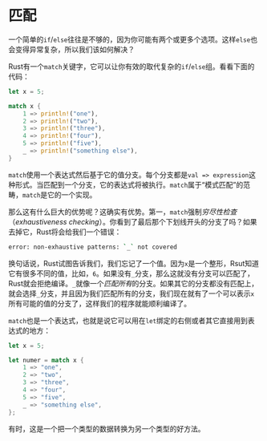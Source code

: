 # 匹配
一个简单的`if`/`else`往往是不够的，因为你可能有两个或更多个选项。这样`else`也会变得异常复杂，所以我们该如何解决？

Rust有一个`match`关键字，它可以让你有效的取代复杂的`if`/`else`组。看看下面的代码：

```rust
let x = 5;

match x {
    1 => println!("one"),
    2 => println!("two"),
    3 => println!("three"),
    4 => println!("four"),
    5 => println!("five"),
    _ => println!("something else"),
}
```

`match`使用一个表达式然后基于它的值分支。每个分支都是`val => expression`这种形式。当匹配到一个分支，它的表达式将被执行。`match`属于“模式匹配”的范畴，`match`是它的一个实现。

那么这有什么巨大的优势呢？这确实有优势。第一，`match`强制*穷尽性检查*（*exhaustiveness checking*）。你看到了最后那个下划线开头的分支了吗？如果去掉它，Rust将会给我们一个错误：

```bash
error: non-exhaustive patterns: `_` not covered
```

换句话说，Rust试图告诉我们，我们忘记了一个值。因为`x`是一个整形，Rsut知道它有很多不同的值，比如，`6`。如果没有`_`分支，那么这就没有分支可以匹配了，Rust就会拒绝编译。`_`就像一个*匹配所有*的分支。如果其它的分支都没有匹配上，就会选择`_`分支，并且因为我们匹配所有的分支，我们现在就有了一个可以表示`x`所有可能的值的分支了，这样我们的程序就能顺利编译了。

`match`也是一个表达式，也就是说它可以用在`let`绑定的右侧或者其它直接用到表达式的地方：

```rust
let x = 5;

let numer = match x {
    1 => "one",
    2 => "two",
    3 => "three",
    4 => "four",
    5 => "five",
    _ => "something else",
};
```

有时，这是一个把一个类型的数据转换为另一个类型的好方法。
